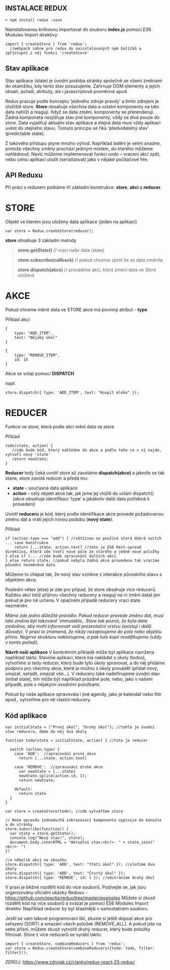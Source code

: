 INSTALACE REDUX
---------------

    > npm install redux -save

Nainstalovanou knihovnu importovat do souboru **index.js** pomocí ES6 Modules Import direktivy

    import { createStore } from 'redux';     
      //webpack sáhne pro redux do nainstalovaných npm balíčků a zpřístupní z něj funkci 'createStore'

Stav aplikace
-------------

Stav aplikace (state) je úvodní podoba stránky společně se všemi změnami do okamžiku, kdy tento stav posuzujeme. Zahrnuje DOM elementy a jejich obsah, pořadí, atributy, ale i javascriptové proměnné apod.

Redux pracuje podle konceptu ‘jediného zdroje pravdy’ a tímto zdrojem je úložiště store. **Store** obsahuje všechna data a ostatní komponenty na tato data nahlíží a reagují. Když se data změní, komponenty se přerenderují. Žádná komponeta nezjišťuje stav jiné komponenty, vždy se dívá pouze do store. Data vyjadřují aktuální stav aplikace a stejná data musí vždy aplikaci uvést do stejného stavu. Tomuto principu se řiká ‘předvídatelný stav’ (predictable state).

Z takového přístupu plyne mnoho výhod. Například ladění je velmi snadné, protože všechny změny prochází jediným místem, do kterého můžeme nahlédnout. Navíc můžeme implemenovat funkci undo – vracení akcí zpět, nebo celou aplikaci uložit (serializovat) jako v nějaké počítačové hře.


API Reduxu
----------

Při práci s reduxem potkáme tři základní konstrukce: **store**, **akci** a **reducer**.


STORE
=====

Objekt ve kterém jsou uloženy data aplikace (jeden na aplikaci)

    var store = Redux.createStore(reducer);

**store** obsahuje 3 základní metody

> **store.getState()** // vrací naše data (state)
> 
> **store.subscribe(callback)** // pokud chceme zjistit že se data změnila
> 
> **store.dispatch(akce)** // provádíme akci, která změní data ve Store uložená 


AKCE
====

Pokud chceme měnit data ve STORE 
akce má povinný atribut - **type**

Příklad akcí:

    {
        type: "ADD_ITEM",
        text: "Nějaký úkol"
    }

    {
        type: "REMOVE_ITEM",
        id: 15
    }

Akce se volají pomocí **DISPATCH**

např.

    store.dispatch({ type: 'ADD_ITEM', text: "Koupit mléko" });

REDUCER
=======

Funkce ve store, která podle akcí mění data ve store

Příklad

    todo(state, action) {
       //zde bude kód, který nahlédne do akce a podle toho co v ní najde, vytvoří nový 'state'
       return newState;
    }

**Reducer** tedy čeká uvnitř store až zavoláme **dispatch(akce)** a jakmile se tak stane, store zavolá reducer a předá mu:

 - **state** – současná data aplikace
 - **action** – celý objekt akce tak, jak jsme jej vložili do volání dispatch() (akce obsahuje identifikaci ‘type’ a jakákoliv další data potřebná k provedení)

Uvnitř **reduceru** je kód, který podle identifikace akce provede požadovanou změnu dat a vrátí jejich novou podobu (**nový state**).

Příklad

    if (action.type === "add") { //většinou se používá stará dobrá switch ... case konstrukce
        return [...state, action.text] //toto je ES6 Rest-spread direktiva, která zde tvoří nové pole ze starého a jedné nové položky
    } else if (... //zde bude zpracování dalších akcí
    } else return state; //pokud nebyla žádná akce provedena tak vracíme původní nezměněná data

Můžeme to chápat tak, že nový stav vznikne z interakce původního stavu s objektem akce.

Poslední větev (else) je zde pro případ, že store obsahuje více reducerů. Každou akci totiž přijmou všechny reducery a reagují na ni (mění data) jen pokud je pro ně určena. V opačném připadě reducery vrací state nezměněn.

*Máme zde jedno důležité pravidlo: Pokud reducer provede změnu dat, musí tato změna být takzvaně ’immutable‚. Store tak pozná, že byla data změněna, aby mohl informovat vaši prezentační vrstvu (existují i další důvody). V praxi to znamená, že nikdy nezapisujeme do pole nebo objektu přímo. Nejprve strukturu naklonujeme, a pak tuto kopii modifikujeme (vždy v tomto pořadí).*


**Návrh naší aplikace**
V konkrétním příkladě může být aplikace navržena například takto: Stavíme aplikaci, která má nakládat s úkoly (todos), vytvoříme si tedy reducer, který bude tyto úkoly spravovat, a do něj přidáme podporu pro všechny akce, které je možno s úkoly provádět (přidat nový, smazat, seřadit, smazat vše…). V reduceru také nadefinujeme úvodní stav (initial state), tím může být například prázdné pole, nebo, jako v našem případě, pole s nějakými úvodními položkami.

Pokud by naše aplikace spravovala i jiné agendy, jako je kalendář nebo filtr apod., vytvoříme pro ně vlastní reducery.

Kód aplikace
------------

    var initialState = ["První úkol", "Druhý úkol"]; //tohle je úvodní stav reduceru, dáme do něj dva úkoly

    function todo(state = initialState, action) { //toto je reducer

      switch (action.type) {
        case 'ADD':  //zpracování první akce
          return [...state, action.text]

        case 'REMOVE':  //zpracování druhé akce
          var newState = [...state]
          newState.splice(action.id, 1);
          return newState;

        default:
          return state
      }
    }

    var store = createStore(todo); //zde vytváříme store

    // Naše opravdu jednoduchá zobrazovací komponenta vypisuje do konzole a do stránky
    store.subscribe(function() {
      var state = store.getState();
      console.log("Nový stav:", state);
      document.body.innerHTML = "Aktuální stav:<br/>- " + state.join("<br/>- ")
    })

    //a několik akcí na zkoušku
    store.dispatch({ type: 'ADD', text: "Třetí úkol" }); //vložíme dva úkoly
    store.dispatch({ type: 'ADD', text: "Čtvrtý úkol" });
    store.dispatch({ type: 'REMOVE', id: 1 }); //odstraníme druhý úkol

V praxi je běžné rozdělit kód do více souborů. Podívejte se, jak jsou organizovány oficiální ukázky Reduxu - https://github.com/reactjs/redux/tree/master/examples Můžete si zkusit rozdělit kód na více souborů a svázat je pomocí ES6 Modules Import direktiv. Například reducer by byl šťastnější v samostatném souboru.

Jestli se vám takové programování líbí, zkuste si ještě dopsat akce pro seřazení (SORT) a smazání všech položek (REMOVE_ALL). A pokud jste na sebe přísní, můžete zkusit vytvořit druhý reducer, který bude položky filtrovat. Store z více reducerů se vyrábí takto:

    import { createStore, combineReducers } from 'redux';
    var store = Redux.createStore(combineReducers({todo: todo, filter: filter}));

ZDROJ:
https://www.zdrojak.cz/clanky/redux-react-23-redux/

